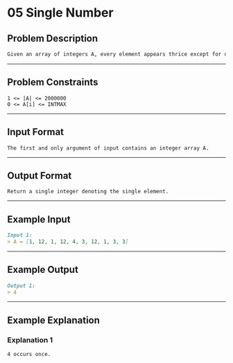 # 05 Single Number

## Problem Description

```markdown
Given an array of integers A, every element appears thrice except for one. Find that integer that occurs once.
```

---
## Problem Constraints

```
1 <= |A| <= 2000000
0 <= A[i] <= INTMAX
```

---
## Input Format

```
The first and only argument of input contains an integer array A.
```

---
## Output Format

```
Return a single integer denoting the single element.
```

---
## Example Input

```markdown
Input 1: 
> A = [1, 12, 1, 12, 4, 3, 12, 1, 3, 3]
```

---
## Example Output

```markdown
Output 1:
> 4
```

---
## Example Explanation

### Explanation 1

```markdown
4 occurs once.
```